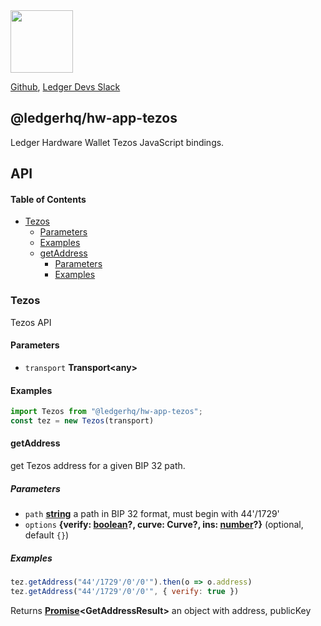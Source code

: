 <img src="https://user-images.githubusercontent.com/211411/34776833-6f1ef4da-f618-11e7-8b13-f0697901d6a8.png" height="100" />

[Github](https://github.com/LedgerHQ/ledgerjs/),
[Ledger Devs Slack](https://ledger-dev.slack.com/)

## @ledgerhq/hw-app-tezos

Ledger Hardware Wallet Tezos JavaScript bindings.

## API

<!-- Generated by documentation.js. Update this documentation by updating the source code. -->

#### Table of Contents

-   [Tezos](#tezos)
    -   [Parameters](#parameters)
    -   [Examples](#examples)
    -   [getAddress](#getaddress)
        -   [Parameters](#parameters-1)
        -   [Examples](#examples-1)

### Tezos

Tezos API

#### Parameters

-   `transport` **Transport&lt;any>** 

#### Examples

```javascript
import Tezos from "@ledgerhq/hw-app-tezos";
const tez = new Tezos(transport)
```

#### getAddress

get Tezos address for a given BIP 32 path.

##### Parameters

-   `path` **[string](https://developer.mozilla.org/docs/Web/JavaScript/Reference/Global_Objects/String)** a path in BIP 32 format, must begin with 44'/1729'
-   `options` **{verify: [boolean](https://developer.mozilla.org/docs/Web/JavaScript/Reference/Global_Objects/Boolean)?, curve: Curve?, ins: [number](https://developer.mozilla.org/docs/Web/JavaScript/Reference/Global_Objects/Number)?}**  (optional, default `{}`)

##### Examples

```javascript
tez.getAddress("44'/1729'/0'/0'").then(o => o.address)
tez.getAddress("44'/1729'/0'/0'", { verify: true })
```

Returns **[Promise](https://developer.mozilla.org/docs/Web/JavaScript/Reference/Global_Objects/Promise)&lt;GetAddressResult>** an object with address, publicKey
